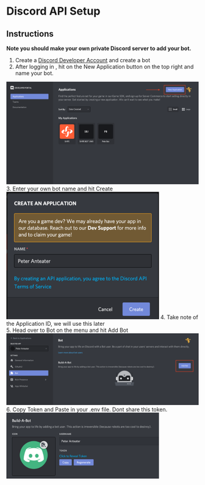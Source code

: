 # Discord API Setup
## Instructions
**Note you should make your own private Discord server to add your bot.**
1. Create a [Discord Developer Account](https://discord.com/developers/applications) and create a bot
2. After logging in , hit on the New Application button on the top right and name your bot.
 <img src="/img/CreateApp.png" alt="drawing" width="600"/> 
3. Enter your own bot name and hit Create
 <img src="/img/NameApp.png" alt="drawing" width="400"/>
4. Take note of the Application ID, we will use this later <br/>
5. Head over to Bot on the menu and hit Add Bot
 <img src="/img/CreateBot.png" alt="drawing" width="600"/>
6. Copy Token and Paste in your .env file. Dont share this token.
 <img src="/img/BotKey.png" alt="drawing" width="400"/>
